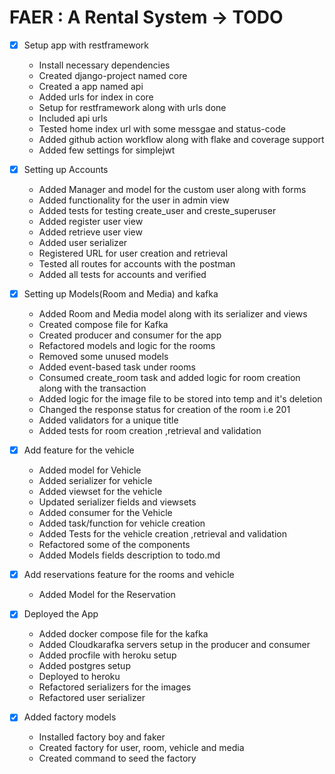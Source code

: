 # FAER : A Rental System -> TODO

- [x] Setup app with restframework

  - Install necessary dependencies
  - Created django-project named core
  - Created a app named api
  - Added urls for index in core
  - Setup for restframework along with urls done
  - Included api urls
  - Tested home index url with some messgae and status-code
  - Added github action workflow along with flake and coverage support
  - Added few settings for simplejwt

- [x] Setting up Accounts

  - Added Manager and model for the custom user along with forms
  - Added functionality for the user in admin view
  - Added tests for testing create_user and creste_superuser
  - Added register user view
  - Added retrieve user view
  - Added user serializer
  - Registered URL for user creation and retrieval
  - Tested all routes for accounts with the postman
  - Added all tests for accounts and verified

- [x] Setting up Models(Room and Media) and kafka

  - Added Room and Media model along with its serializer and views
  - Created compose file for Kafka
  - Created producer and consumer for the app
  - Refactored models and logic for the rooms
  - Removed some unused models
  - Added event-based task under rooms
  - Consumed create_room task and added logic for room creation along with the transaction
  - Added logic for the image file to be stored into temp and it's deletion
  - Changed the response status for creation of the room i.e 201
  - Added validators for a unique title
  - Added tests for room creation ,retrieval and validation

- [x] Add feature for the vehicle

  - Added model for Vehicle
  - Added serializer for vehicle
  - Added viewset for the vehicle
  - Updated serializer fields and viewsets
  - Added consumer for the Vehicle
  - Added task/function for vehicle creation
  - Added Tests for the vehicle creation ,retrieval and validation
  - Refactored some of the components
  - Added Models fields description to todo.md

- [x] Add reservations feature for the rooms and vehicle

  - Added Model for the Reservation

- [x] Deployed the App

  - Added docker compose file for the kafka
  - Added Cloudkarafka servers setup in the producer and consumer
  - Added procfile with heroku setup
  - Added postgres setup
  - Deployed to heroku
  - Refactored serializers for the images
  - Refactored user serializer

- [x] Added factory models
  - Installed factory boy and faker
  - Created factory for user, room, vehicle and media
  - Created command to seed the factory
